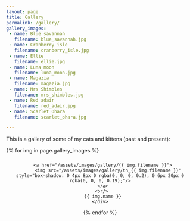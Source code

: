 ```yaml
---
layout: page
title: Gallery
permalink: /gallery/
gallery_images:
 - name: Blue savannah
   filename: blue_savannah.jpg
 - name: Cranberry isle
   filename: cranberry_isle.jpg
 - name: Ellie
   filename: ellie.jpg
 - name: Luna moon
   filename: luna_moon.jpg
 - name: Magazia
   filename: magazia.jpg
 - name: Mrs Shimbles
   filename: mrs_shimbles.jpg
 - name: Red adair
   filename: red_adair.jpg
 - name: Scarlet Ohara
   filename: scarlet_ohara.jpg

---
```

This is a gallery of some of my cats and kittens (past and present):
 <div style="display:flex; flex-wrap: wrap;">
  {% for img in page.gallery_images %}
    <div style="padding:10px; text-align: center">
    
      <a href="/assets/images/gallery/{{ img.filename }}">
          <img src="/assets/images/gallery/tn_{{ img.filename }}" style="box-shadow: 0 4px 8px 0 rgba(0, 0, 0, 0.2), 0 6px 20px 0 rgba(0, 0, 0, 0.19);"/>
      </a>
      <br/> 
      {{ img.name }}
    </div>
  {% endfor %}
  </div>

<script type="text/javascript" src="/assets/js/lightbox.js"></script>
<link rel="stylesheet" href="/assets/css/lightbox.css">

